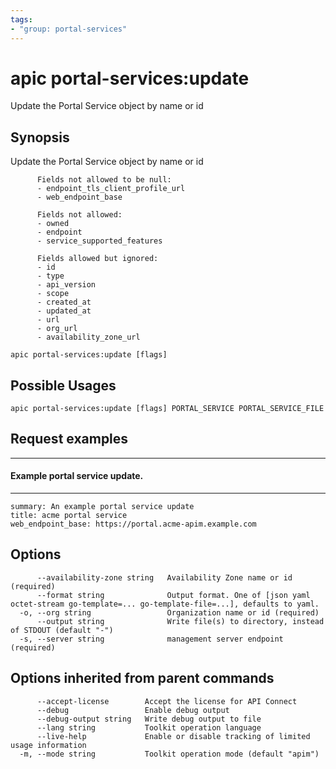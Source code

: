 ```yaml
---
tags:
- "group: portal-services"
---
```

# apic portal-services:update

Update the Portal Service object by name or id

## Synopsis

Update the Portal Service object by name or id
          
          Fields not allowed to be null:
          - endpoint_tls_client_profile_url
          - web_endpoint_base
          
          Fields not allowed:
          - owned
          - endpoint
          - service_supported_features
          
          Fields allowed but ignored:
          - id
          - type
          - api_version
          - scope
          - created_at
          - updated_at
          - url
          - org_url
          - availability_zone_url

```
apic portal-services:update [flags]
```

## Possible Usages

```
apic portal-services:update [flags] PORTAL_SERVICE PORTAL_SERVICE_FILE
```

## Request examples

-----------------------------------
#### Example portal service update.
-----------------------------------

```
summary: An example portal service update
title: acme portal service
web_endpoint_base: https://portal.acme-apim.example.com
```

## Options

```
      --availability-zone string   Availability Zone name or id (required)
      --format string              Output format. One of [json yaml octet-stream go-template=... go-template-file=...], defaults to yaml.
  -o, --org string                 Organization name or id (required)
      --output string              Write file(s) to directory, instead of STDOUT (default "-")
  -s, --server string              management server endpoint (required)
```

## Options inherited from parent commands

```
      --accept-license        Accept the license for API Connect
      --debug                 Enable debug output
      --debug-output string   Write debug output to file
      --lang string           Toolkit operation language
      --live-help             Enable or disable tracking of limited usage information
  -m, --mode string           Toolkit operation mode (default "apim")
```
